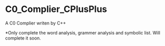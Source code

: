 C0_Complier_CPlusPlus
=====================

A C0 Complier writen by C++

*Only complete the word analysis, grammer analysis and symbolic list. Will complete it soon.
